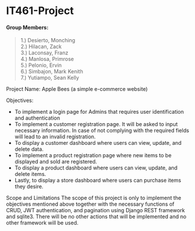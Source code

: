 # IT461-Project

#### Group Members:
> 1.) Desierto, Monching   
2.) Hilacan, Zack   
3.) Laconsay, Franz   
4.) Manlosa, Primrose   
5.) Pelonio, Ervin   
6.) Simbajon, Mark Kenith   
7.) Yutiampo, Sean Kelly   

Project Name: Apple Bees (a simple e-commerce website)

Objectives:
- To implement a login page for Admins that requires user identification and authentication
- To implement a customer registration page. It will be asked to input necessary information. In case of not complying with the required fields will lead to an invalid registration. 
- To display a customer dashboard where users can view, update, and delete data.
- To implement a product registration page where new items to be displayed and sold are registered. 
- To display a product dashboard where users can view, update, and delete items.
- Lastly, to display a store dashboard where users can purchase items they desire.

Scope and Limitations 
The scope of this project is only to implement the objectives mentioned above together with the necessary functions of CRUD, JWT authentication, and pagination using Django REST framework and sqlite3. There will be no other actions that will be implemented and no other framework will be used. 

